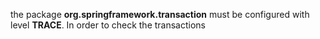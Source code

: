 
the package  __org.springframework.transaction__ must be configured with
level __TRACE__. In order to check the transactions

 